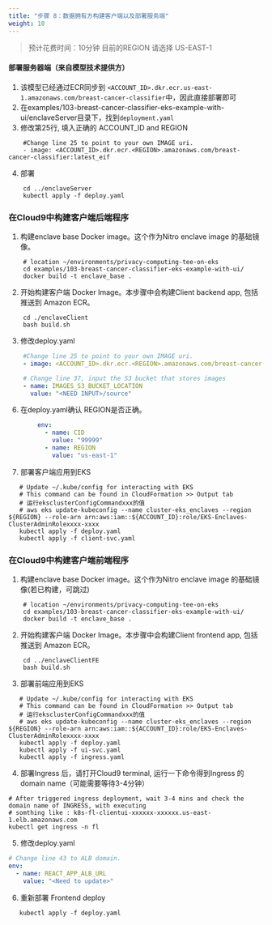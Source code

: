 ```yaml
---
title: "步骤 8：数据拥有方构建客户端以及部署服务端"
weight: 10
---
```


> 预计花费时间：10分钟
> 目前的REGION 请选择 US-EAST-1

#### 部署服务器端（来自模型技术提供方）

1. 该模型已经通过ECR同步到 `<ACCOUNT_ID>.dkr.ecr.us-east-1.amazonaws.com/breast-cancer-classifier`中，因此直接部署即可
2. 在examples/103-breast-cancer-classifier-eks-example-with-ui/enclaveServer目录下，找到`deployment.yaml`
3. 修改第25行, 填入正确的 ACCOUNT_ID and REGION

```shell
    #Change line 25 to point to your own IMAGE uri.
    - image: <ACCOUNT_ID>.dkr.ecr.<REGION>.amazonaws.com/breast-cancer-classifier:latest_eif
```

4. 部署

```shell
    cd ../enclaveServer
    kubectl apply -f deploy.yaml
```

### 在Cloud9中构建客户端后端程序

1. 构建enclave base Docker image。这个作为Nitro enclave image 的基础镜像。<br/>

```shell
    # location ~/environments/privacy-computing-tee-on-eks
    cd examples/103-breast-cancer-classifier-eks-example-with-ui/
    docker build -t enclave_base .
```

2. 开始构建客户端 Docker Image。本步骤中会构建Client backend app, 包括推送到 Amazon ECR。

```shell
    cd ./enclaveClient
    bash build.sh
```

3. 修改deploy.yaml

```yaml
    #Change line 25 to point to your own IMAGE uri.
    - image: <ACCOUNT_ID>.dkr.ecr.<REGION>.amazonaws.com/breast-cancer-classifier-client-backend:latest

    # Change line 37, input the S3 bucket that stores images
    - name: IMAGES_S3_BUCKET_LOCATION
      value: "<NEED INPUT>/source"
```

6. 在deploy.yaml确认 REGION是否正确。

```yaml
        env:
          - name: CID
            value: "99999"
          - name: REGION
            value: "us-east-1"
```

7. 部署客户端应用到EKS

```shell
   # Update ~/.kube/config for interacting with EKS
   # This command can be found in CloudFormation >> Output tab
   # 运行eksclusterConfigCommandxxx的值
   # aws eks update-kubeconfig --name cluster-eks_enclaves --region ${REGION} --role-arn arn:aws:iam::${ACCOUNT_ID}:role/EKS-Enclaves-ClusterAdminRolexxxx-xxxx
   kubectl apply -f deploy.yaml
   kubectl apply -f client-svc.yaml
```

### 在Cloud9中构建客户端前端程序

1. 构建enclave base Docker image。这个作为Nitro enclave image 的基础镜像(若已构建，可跳过)<br/>

```shell
    # location ~/environments/privacy-computing-tee-on-eks
    cd examples/103-breast-cancer-classifier-eks-example-with-ui/
    docker build -t enclave_base .
```

2. 开始构建客户端 Docker Image。本步骤中会构建Client frontend app, 包括推送到 Amazon ECR。

```shell
    cd ../enclaveClientFE
    bash build.sh
```

3. 部署前端应用到EKS

```shell
   # Update ~/.kube/config for interacting with EKS
   # This command can be found in CloudFormation >> Output tab
   # 运行eksclusterConfigCommandxxx的值
   # aws eks update-kubeconfig --name cluster-eks_enclaves --region ${REGION} --role-arn arn:aws:iam::${ACCOUNT_ID}:role/EKS-Enclaves-ClusterAdminRolexxxx-xxxx
   kubectl apply -f deploy.yaml
   kubectl apply -f ui-svc.yaml
   kubectl apply -f ingress.yaml
```

4. 部署Ingress 后，请打开Cloud9 terminal, 运行一下命令得到Ingress 的domain name（可能需要等待3-4分钟）

```shell
# After triggered ingress deployment, wait 3-4 mins and check the domain name of INGRESS, with executing
# somthing like : k8s-fl-clientui-xxxxxx-xxxxxx.us-east-1.elb.amazonaws.com
kubectl get ingress -n fl
```

5. 修改deploy.yaml

```yaml
# Change line 43 to ALB domain.
env:
  - name: REACT_APP_ALB_URL
    value: "<Need to update>"
```

6. 重新部署 Frontend deploy

```shell
   kubectl apply -f deploy.yaml
```

